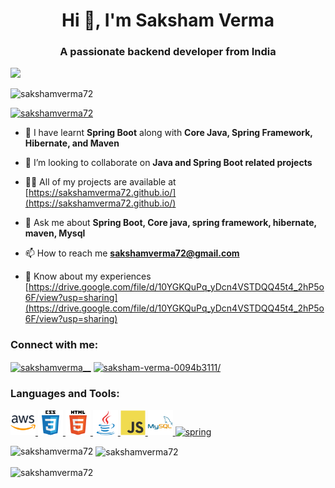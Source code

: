 <h1 align="center">Hi 👋, I'm Saksham Verma</h1>
<h3 align="center">A passionate backend developer from India</h3>
<img src="https://developers.giphy.com/branch/master/static/api-512d36c09662682717108a38bbb5c57d.gif"/>

<p align="left"> <img src="https://komarev.com/ghpvc/?username=sakshamverma72&label=Profile%20views&color=0e75b6&style=flat" alt="sakshamverma72" /> </p>

<p align="left"> <a href="https://github.com/ryo-ma/github-profile-trophy"><img src="https://github-profile-trophy.vercel.app/?username=sakshamverma72" alt="sakshamverma72" /></a> </p>

- 🌱 I have learnt **Spring Boot** along with **Core Java, Spring Framework, Hibernate, and Maven**  

- 👯 I’m looking to collaborate on **Java and Spring Boot related projects**

- 👨‍💻 All of my projects are available at [https://sakshamverma72.github.io/](https://sakshamverma72.github.io/)

- 💬 Ask me about **Spring Boot, Core java, spring framework, hibernate, maven, Mysql**

- 📫 How to reach me **sakshamverma72@gmail.com**

- 📄 Know about my experiences [https://drive.google.com/file/d/10YGKQuPq_yDcn4VSTDQQ45t4_2hP5o6F/view?usp=sharing](https://drive.google.com/file/d/10YGKQuPq_yDcn4VSTDQQ45t4_2hP5o6F/view?usp=sharing)

<h3 align="left">Connect with me:</h3>
<p align="left">
<a href="https://twitter.com/sakshamverma__" target="blank"><img align="center" src="https://raw.githubusercontent.com/rahuldkjain/github-profile-readme-generator/master/src/images/icons/Social/twitter.svg" alt="sakshamverma__" height="30" width="40" /></a>
<a href="https://linkedin.com/in/saksham-verma-0094b3111/" target="blank"><img align="center" src="https://raw.githubusercontent.com/rahuldkjain/github-profile-readme-generator/master/src/images/icons/Social/linked-in-alt.svg" alt="saksham-verma-0094b3111/" height="30" width="40" /></a>
</p>

<h3 align="left">Languages and Tools:</h3>
<p align="left"> <a href="https://aws.amazon.com" target="_blank" rel="noreferrer"> <img src="https://raw.githubusercontent.com/devicons/devicon/master/icons/amazonwebservices/amazonwebservices-original-wordmark.svg" alt="aws" width="40" height="40"/> </a> <a href="https://www.w3schools.com/css/" target="_blank" rel="noreferrer"> <img src="https://raw.githubusercontent.com/devicons/devicon/master/icons/css3/css3-original-wordmark.svg" alt="css3" width="40" height="40"/> </a> <a href="https://www.w3.org/html/" target="_blank" rel="noreferrer"> <img src="https://raw.githubusercontent.com/devicons/devicon/master/icons/html5/html5-original-wordmark.svg" alt="html5" width="40" height="40"/> </a> <a href="https://www.java.com" target="_blank" rel="noreferrer"> <img src="https://raw.githubusercontent.com/devicons/devicon/master/icons/java/java-original.svg" alt="java" width="40" height="40"/> </a> <a href="https://developer.mozilla.org/en-US/docs/Web/JavaScript" target="_blank" rel="noreferrer"> <img src="https://raw.githubusercontent.com/devicons/devicon/master/icons/javascript/javascript-original.svg" alt="javascript" width="40" height="40"/> </a> <a href="https://www.mysql.com/" target="_blank" rel="noreferrer"> <img src="https://raw.githubusercontent.com/devicons/devicon/master/icons/mysql/mysql-original-wordmark.svg" alt="mysql" width="40" height="40"/> </a> <a href="https://spring.io/" target="_blank" rel="noreferrer"> <img src="https://www.vectorlogo.zone/logos/springio/springio-icon.svg" alt="spring" width="40" height="40"/> </a> </p>

<p><img align="left" src="https://github-readme-stats.vercel.app/api/top-langs?username=sakshamverma72&show_icons=true&locale=en&layout=compact" alt="sakshamverma72" /></p>

<p>&nbsp;<img align="center" src="https://github-readme-stats.vercel.app/api?username=sakshamverma72&show_icons=true&locale=en" alt="sakshamverma72" /></p>

<p><img align="center" src="https://github-readme-streak-stats.herokuapp.com/?user=sakshamverma72&" alt="sakshamverma72" /></p>
